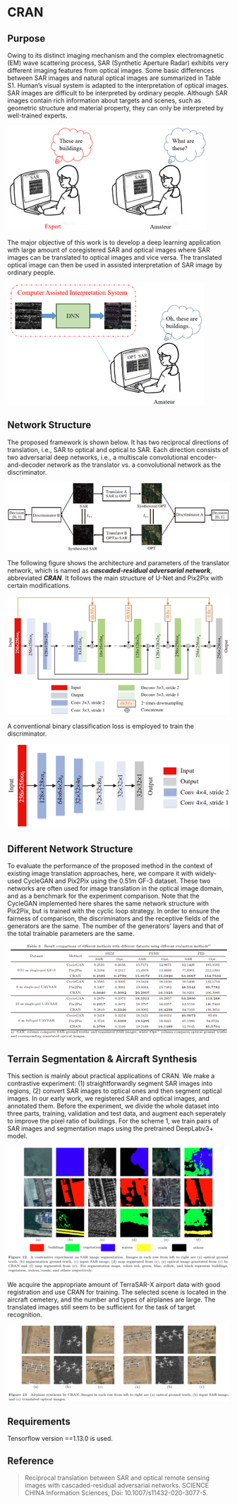 # CRAN

## Purpose



Owing to its distinct imaging mechanism and the complex electromagnetic (EM) wave scattering process, SAR (Synthetic Aperture Radar) exhibits very different imaging features from optical images. Some basic differences between SAR images and natural optical images are summarized in Table S1. Human’s visual system is adapted to the interpretation of optical images. SAR images are difficult to be interpreted by ordinary people. Although SAR images contain rich information about targets and scenes, such as geometric structure and material property, they can only be interpreted by well-trained experts.

<img src="images/Purpose/background1.png" style="zoom:50%;" />

The major objective of this work is to develop a deep learning application with large amount of coregistered SAR and optical images where SAR images can be translated to optical images and vice versa. The translated optical image can then be used in assisted interpretation of SAR image by ordinary people.

<img src="images/Purpose/background2.png" style="zoom:50%;" />

## Network Structure

The proposed framework is shown below. It has two reciprocal directions of translation, i.e., SAR to optical and optical to SAR. Each direction consists of two adversarial deep networks, i.e., a multiscale convolutional encoder-and-decoder network as the translator vs. a convolutional network as the discriminator.

<img src="images/Network Structure/Flow_chart.png" style="zoom:80%;" />

The following figure shows the architecture and parameters of the translator network, which is named as ***cascaded-residual adversarial network***, abbreviated ***CRAN***. It follows the main structure of U-Net and Pix2Pix with certain modifications.

<img src="images/Network Structure/translator.png" style="zoom:70%;" />

A conventional binary classification loss is employed to train the discriminator.

<img src="images/Network Structure/discriminator.png" style="zoom:80%;" />







## Different Network Structure

To evaluate the performance of the proposed method in the context of existing image translation approaches, here, we compare it with widely-used CycleGAN and Pix2Pix using the 0.51m GF-3 dataset. These two networks are often used for image translation in the optical image domain, and as a benchmark for the experiment comparison. Note that the CycleGAN implemented here shares the same network structure with Pix2Pix, but is trained with the cyclic loop strategy. In order to ensure the fairness of comparison, the discriminators and the receptive fields of the generators are the same. The number of the generators’ layers and that of the total trainable parameters are the same.

<img src="images/Different Network Structure/table.png" style="zoom:100%;" />



## Terrain Segmentation & Aircraft Synthesis

This section is mainly about practical applications of CRAN. We make a contrastive experiment: (1) straightforwardly segment SAR images into regions, (2) convert SAR images to optical ones and then segment optical images. In our early work, we registered SAR and optical images, and annotated them. Before the experiment, we divide the whole dataset into three parts, training, validation and test data, and augment each seperately to improve the pixel ratio of buildings. For the scheme 1, we train pairs of SAR images and segmentation maps using the pretrained DeepLabv3+ model.

<img src="images/Terrain Segmentation & Aircraft Synthesis/segmentation.png" style="zoom:75%;" />

We acquire the appropriate amount of TerraSAR-X airport data with good registration and use CRAN for training. The selected scene is located in the aircraft cemetery, and
the number and types of airplanes are large. The translated images still seem to be sufficient for the task of target recognition.

<img src="images/Terrain Segmentation & Aircraft Synthesis/plane.png" style="zoom:75%;" />

## Requirements

Tensorflow version ==1.13.0 is used.

## Reference

> Reciprocal translation between SAR and optical remote sensing images with cascaded-residual adversarial networks. SCIENCE CHINA Information Sciences, Doi: 10.1007/s11432-020-3077-5.